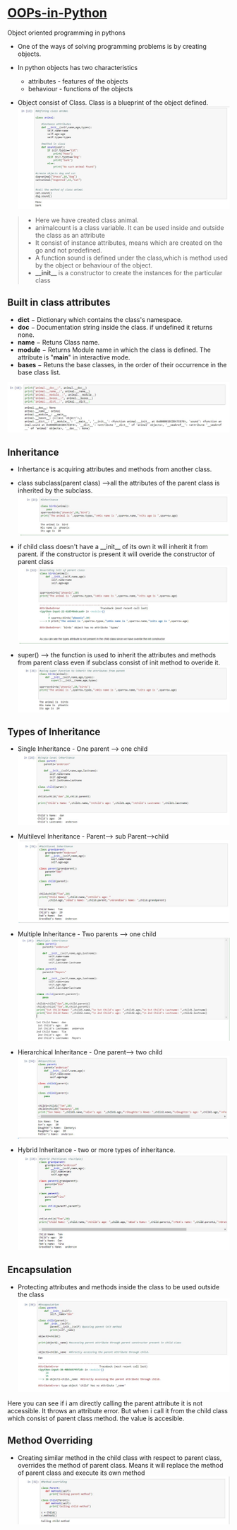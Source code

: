 # [OOPs-in-Python](https://github.com/Ankit-Khule/OOPs-in-Python/blob/master/oops.py)
Object oriented programming in pythons

* One of the ways of solving programming problems is by creating objects.
* In python objects has two characteristics 
  * attributes - features of the objects
  * behaviour - functions of the objects
  
 * Object consist of Class. Class is a blueprint of the object defined.
![class](https://github.com/Ankit-Khule/OOPs-in-Python/blob/master/images/oops.JPG)

> * Here we have created class animal.
> * animalcount is a class variable. It can be used inside and outside the class as an attribute
> * It consist of instance attributes, means which are created on the go and not predefined.
> * A function sound is defined under the class,which is method used by the object or behaviour of the object. 
> * **\_\_init\_\_** is a constructor to create the instances for the particular class
 
## Built in class attributes
  * __dict__ − Dictionary which contains the class's namespace.
  * __doc__ − Documentation string inside the class. if undefined it returns none.
  * __name__ − Retuns Class name.
  * __module__ − Returns Module name in which the class is defined. The attribute is "__main__" in interactive mode.
  * __bases__ − Retuns the base classes, in the order of their occurrence in the base class list.
  
  ![builtin](https://github.com/Ankit-Khule/OOPs-in-Python/blob/master/images/builtin%20oops.JPG)


## Inheritance
* Inhertance is acquiring attributes and methods from another class.
* class subclass(parent class) -->all the attributes of the parent class is inherited by the subclass.
![Inheritance](https://github.com/Ankit-Khule/OOPs-in-Python/blob/master/images/basicinheritance.JPG)

* if child class doesn't have a \_\_init\_\_ of its own it will inherit it from parent. if the constructor is present it will overide the constructor of parent class
![Inheritanceinit](https://github.com/Ankit-Khule/OOPs-in-Python/blob/master/images/initoverride.JPG)

* super() --> the function is used to inherit the attributes and methods from parent class even if subclass consist of init method to overide it.
![super](https://github.com/Ankit-Khule/OOPs-in-Python/blob/master/images/super.JPG)

## Types of Inheritance
 * Single Inheritance - One parent --> one child
![Single](https://github.com/Ankit-Khule/Functions/blob/master/images/singlelevel.JPG)

 * Multilevel Inheritance - Parent--> sub Parent-->child
 ![Multilevel](https://github.com/Ankit-Khule/Functions/blob/master/images/Mutlilevel.JPG)
 
 * Multiple Inheritance - Two parents --> one child
 ![Multiple](https://github.com/Ankit-Khule/Functions/blob/master/images/mutiple.JPG)
 
 * Hierarchical Inheritance - One parent--> two child
 ![hierarchical](https://github.com/Ankit-Khule/Functions/blob/master/images/Hierarchical.JPG)
 
 * Hybrid Inheritance - two or more types of inheritance.
![Hybrid](https://github.com/Ankit-Khule/Functions/blob/master/images/Hybrid.JPG)

## Encapsulation
* Protecting attributes and methods inside the class to be used outside the class
![Encapsulation](https://github.com/Ankit-Khule/Functions/blob/master/images/Encapsulation.JPG)

Here you can see if i am directly calling the parent attribute it is not accessible. It throws an attribute error. But when i call it from the child class which consist of parent class method. the value is accesible.

## Method Overriding
* Creating similar method in the child class with respect to parent class, overrides the method of parent class. Means it will replace the method of parent class and execute its own method
![Method](https://github.com/Ankit-Khule/Functions/blob/master/images/Methodoverriding.JPG)
